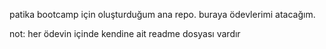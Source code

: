patika bootcamp için oluşturduğum ana repo.
buraya ödevlerimi atacağım.

not: her ödevin içinde kendine ait readme dosyası vardır